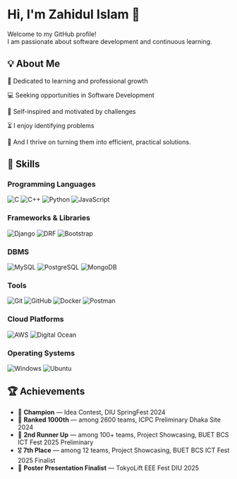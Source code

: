 # Hi, I'm Zahidul Islam 👋

Welcome to my GitHub profile!  
I am passionate about software development and continuous learning.

## 💡 About Me
🌱 Dedicated to learning and professional growth

💻 Seeking opportunities in Software Development

🤔 Self-inspired and motivated by challenges

⏳ I enjoy identifying problems

🎯 And I thrive on turning them into efficient, practical solutions.

## 🚀 Skills

### Programming Languages
![C](https://img.shields.io/badge/C-00599C?style=flat&logo=c&logoColor=white)
![C++](https://img.shields.io/badge/C++-00599C?style=flat&logo=c%2B%2B&logoColor=white)
![Python](https://img.shields.io/badge/Python-3776AB?style=flat&logo=python&logoColor=white)
![JavaScript](https://img.shields.io/badge/JavaScript-F7DF1E?style=flat&logo=javascript&logoColor=black)

### Frameworks & Libraries
![Django](https://img.shields.io/badge/Django-092E20?style=flat&logo=django&logoColor=white)
![DRF](https://img.shields.io/badge/Django%20Rest%20Framework-FF1709?style=flat&logo=django&logoColor=white)
![Bootstrap](https://img.shields.io/badge/Bootstrap-7952B3?style=flat&logo=bootstrap&logoColor=white)

### DBMS
![MySQL](https://img.shields.io/badge/MySQL-4479A1?style=flat&logo=mysql&logoColor=white)
![PostgreSQL](https://img.shields.io/badge/PostgreSQL-336791?style=flat&logo=postgresql&logoColor=white)
![MongoDB](https://img.shields.io/badge/MongoDB-47A248?style=flat&logo=mongodb&logoColor=white)

### Tools
![Git](https://img.shields.io/badge/Git-F05032?style=flat&logo=git&logoColor=white)
![GitHub](https://img.shields.io/badge/GitHub-181717?style=flat&logo=github&logoColor=white)
![Docker](https://img.shields.io/badge/Docker-2496ED?style=flat&logo=docker&logoColor=white)
![Postman](https://img.shields.io/badge/Postman-FF6C37?style=flat&logo=postman&logoColor=white)

### Cloud Platforms
![AWS](https://img.shields.io/badge/AWS-232F3E?style=flat&logo=amazon-aws&logoColor=white)
![Digital Ocean](https://img.shields.io/badge/Digital%20Ocean-0080FF?style=flat&logo=digitalocean&logoColor=white)

### Operating Systems
![Windows](https://img.shields.io/badge/Windows-0078D6?style=flat&logo=windows&logoColor=white)
![Ubuntu](https://img.shields.io/badge/Ubuntu-E95420?style=flat&logo=ubuntu&logoColor=white)


## 🏆 Achievements

- 🥇 **Champion** — Idea Contest, DIU SpringFest 2024
- 🏅 **Ranked 1000th** — among 2600 teams, ICPC Preliminary Dhaka Site 2024
- 🥉 **2nd Runner Up** — among 100+ teams, Project Showcasing, BUET BCS ICT Fest 2025 Preliminary
- 🎖️ **7th Place** — among 12 teams, Project Showcasing, BUET BCS ICT Fest 2025 Finalist
- 🌟 **Poster Presentation Finalist** — TokyoLift EEE Fest DIU 2025
